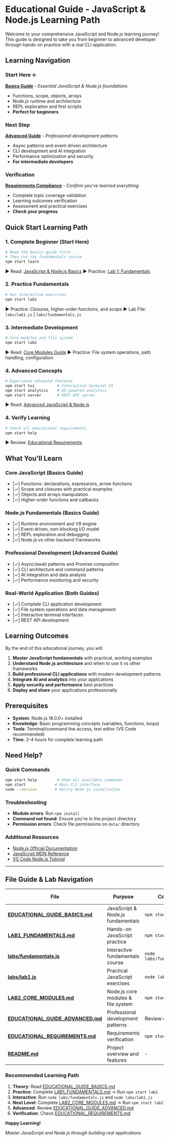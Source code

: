# Educational Guide - JavaScript & Node.js Learning Path

Welcome to your comprehensive JavaScript and Node.js learning journey! This guide is designed to take you from beginner to advanced developer through hands-on practice with a real CLI application.

## Learning Navigation

### **Start Here** ←
**[Basics Guide](./EDUCATIONAL_GUIDE_BASICS.md)** - *Essential JavaScript & Node.js foundations*
- Functions, scope, objects, arrays
- Node.js runtime and architecture
- REPL exploration and first scripts
- **Perfect for beginners**

### **Next Step**
**[Advanced Guide](./EDUCATIONAL_GUIDE_ADVANCED.md)** - *Professional development patterns*
- Async patterns and event-driven architecture
- CLI development and AI integration
- Performance optimization and security
- **For intermediate developers**

### **Verification**
**[Requirements Compliance](./EDUCATIONAL_REQUIREMENTS.md)** - *Confirm you've learned everything*
- Complete topic coverage validation
- Learning outcomes verification
- Assessment and practical exercises
- **Check your progress**

## Quick Start Learning Path

### 1. **Complete Beginner** (Start Here)
```bash
# Read the basics guide first
# Then run the fundamentals course
npm start learn
```
▶ Read: [JavaScript & Node.js Basics](./EDUCATIONAL_GUIDE_BASICS.md)
▶ Practice: [Lab 1: Fundamentals](./docs/LAB1.md)

### 2. **Practice Fundamentals**
```bash
# Run interactive exercises
npm start lab1
```
▶ Practice: Closures, higher-order functions, and scope
▶ Lab File: `labs/lab1.js` | `labs/fundamentals.js`

### 3. **Intermediate Development**
```bash
# Core modules and file system
npm start lab2
```
▶ Read: [Core Modules Guide](./docs/LAB2.md)
▶ Practice: File system operations, path handling, configuration

### 4. **Advanced Concepts**
```bash
# Experience advanced features
npm start tui          # Interactive terminal UI
npm start analytics    # AI-powered analytics
npm start server       # REST API server
```
▶ Read: [Advanced JavaScript & Node.js](./EDUCATIONAL_GUIDE_ADVANCED.md)

### 4. **Verify Learning**
```bash
# Check all educational requirements
npm start help
```
▶ Review: [Educational Requirements](./EDUCATIONAL_REQUIREMENTS.md)

## What You'll Learn

### **Core JavaScript** (Basics Guide)
- [✓] Functions: declarations, expressions, arrow functions
- [✓] Scope and closures with practical examples
- [✓] Objects and arrays manipulation
- [✓] Higher-order functions and callbacks

### **Node.js Fundamentals** (Basics Guide)
- [✓] Runtime environment and V8 engine
- [✓] Event-driven, non-blocking I/O model
- [✓] REPL exploration and debugging
- [✓] Node.js vs other backend frameworks

### **Professional Development** (Advanced Guide)
- [✓] Async/await patterns and Promise composition
- [✓] CLI architecture and command patterns
- [✓] AI integration and data analysis
- [✓] Performance monitoring and security

### **Real-World Application** (Both Guides)
- [✓] Complete CLI application development
- [✓] File system operations and data management
- [✓] Interactive terminal interfaces
- [✓] REST API development

## Learning Outcomes

By the end of this educational journey, you will:

1. **Master JavaScript fundamentals** with practical, working examples
2. **Understand Node.js architecture** and when to use it vs other frameworks
3. **Build professional CLI applications** with modern development patterns
4. **Integrate AI and analytics** into your applications
5. **Apply security and performance** best practices
6. **Deploy and share** your applications professionally

## Prerequisites

- **System**: Node.js 18.0.0+ installed
- **Knowledge**: Basic programming concepts (variables, functions, loops)
- **Tools**: Terminal/command line access, text editor (VS Code recommended)
- **Time**: 2-4 hours for complete learning path

## Need Help?

### Quick Commands
```bash
npm start help         # Show all available commands
npm start             # Main CLI interface
node --version        # Verify Node.js installation
```

### Troubleshooting
- **Module errors**: Run `npm install`
- **Command not found**: Ensure you're in the project directory
- **Permission errors**: Check file permissions on `data/` directory

### Additional Resources
- [Node.js Official Documentation](https://nodejs.org/docs/)
- [JavaScript MDN Reference](https://developer.mozilla.org/en-US/docs/Web/JavaScript)
- [VS Code Node.js Tutorial](https://code.visualstudio.com/docs/nodejs/nodejs-tutorial)

---

## File Guide & Lab Navigation

| File | Purpose | Command | When to Use |
|------|---------|---------|-------------|
| **[EDUCATIONAL_GUIDE_BASICS.md](./EDUCATIONAL_GUIDE_BASICS.md)** | JavaScript & Node.js fundamentals | `npm start learn` | **Start here** |
| **[LAB1_FUNDAMENTALS.md](./docs/LAB1.md)** | Hands-on JavaScript practice | `npm start lab1` | After reading basics |
| **[labs/fundamentals.js](./labs/fundamentals.js)** | Interactive fundamentals course | `node labs/fundamentals.js` | Theory + practice |
| **[labs/lab1.js](./labs/lab1.js)** | Practical JavaScript exercises | `node labs/lab1.js` | Skill building |
| **[LAB2_CORE_MODULES.md](./docs/LAB2.md)** | Node.js core modules & file system | `npm start lab2` | After Lab 1 |
| **[EDUCATIONAL_GUIDE_ADVANCED.md](./EDUCATIONAL_GUIDE_ADVANCED.md)** | Professional development patterns | Review only | After all labs |
| **[EDUCATIONAL_REQUIREMENTS.md](./EDUCATIONAL_REQUIREMENTS.md)** | Requirements verification | `npm start help` | Check progress |
| **[README.md](./README.md)** | Project overview and features | - | Overview |

### **Recommended Learning Path**
1. **Theory**: Read [EDUCATIONAL_GUIDE_BASICS.md](./EDUCATIONAL_GUIDE_BASICS.md)
2. **Practice**: Complete [LAB1_FUNDAMENTALS.md](./docs/LAB1.md) → Run `npm start lab1`
3. **Interactive**: Run `node labs/fundamentals.js` and `node labs/lab1.js`
4. **Next Level**: Complete [LAB2_CORE_MODULES.md](./docs/LAB2.md) → Run `npm start lab2`
5. **Advanced**: Review [EDUCATIONAL_GUIDE_ADVANCED.md](./EDUCATIONAL_GUIDE_ADVANCED.md)
6. **Verification**: Check [EDUCATIONAL_REQUIREMENTS.md](./EDUCATIONAL_REQUIREMENTS.md)

**Happy Learning!**

*Master JavaScript and Node.js through building real applications*
